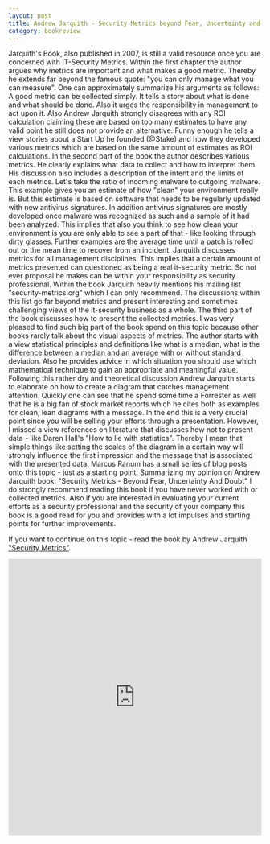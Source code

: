 ```yaml
---
layout: post
title: Andrew Jarquith - Security Metrics beyond Fear, Uncertainty and Doubt
category: bookreview
---
```


Jarquith's Book, also published in 2007, is still a valid resource once you are concerned with IT-Security Metrics. Within the first chapter the author argues why metrics are important and what makes a good metric. Thereby he extends far beyond the famous quote: "you can only manage what you can measure". One can approximately summarize his arguments as follows: A good metric can be collected simply. It tells a story about what is done and what should be done. Also it urges the responsibility in management to act upon it. Also Andrew Jarquith strongly disagrees with any ROI calculation claiming these are based on too many estimates to have any valid point he still does not provide an alternative. Funny enough he tells a view stories about a Start Up he founded (@Stake) and how they developed various metrics which are based on the same amount of estimates as ROI calculations.
In the second part of the book the author describes various metrics. He clearly explains what data to collect and how to interpret them. His discussion also includes a description of the intent and the limits of each metrics. Let's take the ratio of incoming malware to outgoing malware. This example gives you an estimate of how "clean" your environment really is. But this estimate is based on software that needs to be regularly updated with new antivirus signatures. In addition antivirus signatures are mostly developed once malware was recognized as such and a sample of it had been analyzed. This implies that also you think to see how clean your environment is you are only able to see a part of that - like looking through dirty glasses. Further examples are the average time until a patch is rolled out or the mean time to recover from an incident. Jarquith discusses metrics for all management disciplines. This implies that a certain amount of metrics presented can questioned as being a real it-security metric. So not ever proposal he makes can be within your responsibility as security professional. Within the book Jarquith heavily mentions his mailing list "security-metrics.org" which I can only recommend. The discussions within this list go far beyond metrics and present interesting and sometimes challenging views of the it-security business as a whole.
The third part of the book discusses how to present the collected metrics. I was very pleased to find such big part of the book spend on this topic because other books rarely talk about the visual aspects of metrics. The author starts with a view statistical principles and definitions like what is a median, what is the difference between a median and an average with or without standard deviation. Also he provides advice in which situation you should use which mathematical technique to gain an appropriate and meaningful value. Following this rather dry and theoretical discussion Andrew Jarquith starts to elaborate on how to create a diagram that catches management attention. Quickly one can see that he spend some time a Forrester as well that he is a big fan of stock market reports which he cites both as examples for clean, lean diagrams with a message. In the end this is a very crucial point since you will be selling your efforts through a presentation. However, I missed a view references on literature that discusses how not to present data - like Daren Hall's "How to lie with statistics". Thereby I mean that simple things like setting the scales of the diagram in a certain way will strongly influence the first impression and the message that is associated with the presented data. Marcus Ranum has a small series of blog posts onto this topic - just as a starting point.
Summarizing my opinion on Andrew Jarquith book: "Security Metrics - Beyond Fear, Uncertainty And Doubt" I do strongly recommend reading this book if you have never worked with or collected metrics. Also if you are interested in evaluating your current efforts as a security professional and the security of your company this book is a good read for you and provides with a lot impulses and starting points for further improvements.


If you want to continue on this topic - read the book
by Andrew Jarquith ["Security Metrics"](http://www.amazon.com/Security-Metrics-Replacing-Uncertainty-Doubt/dp/0321349989/ref=sr_1_1?ie=UTF8&qid=1400156889&sr=8-1&keywords=security+metrics).


<iframe type="text/html" width="100%" height="550" frameborder="0" allowfullscreen style="max-width:100%" src="https://lesen.amazon.de/kp/card?asin=B0050G2RC8&asin=B0050G2RC8&preview=inline&linkCode=kpe&ref_=cm_sw_r_kb_dp_J.-GxbAPZG59S" ></iframe>

